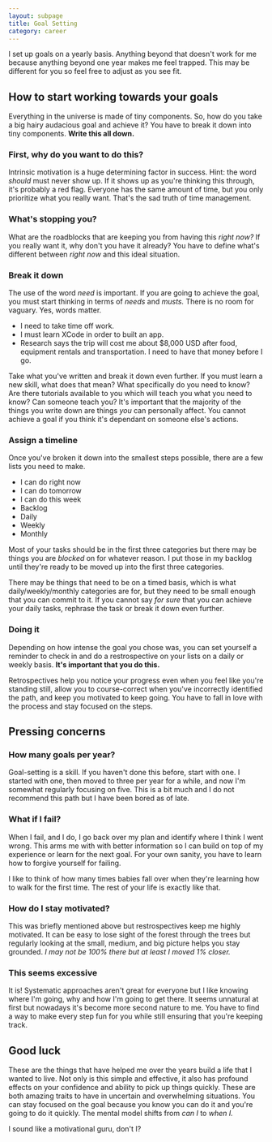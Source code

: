 ```yaml
---
layout: subpage
title: Goal Setting
category: career
---
```

I set up goals on a yearly basis. Anything beyond that doesn't work for me because anything beyond one year makes me feel trapped. This may be different for you so feel free to adjust as you see fit.

## How to start working towards your goals

Everything in the universe is made of tiny components. So, how do you take a big hairy audacious goal and achieve it? You have to break it down into tiny components. **Write this all down.**

### First, why do you want to do this?
Intrinsic motivation is a huge determining factor in success. Hint: the word *should* must never show up. If it shows up as you're thinking this through, it's probably a red flag. Everyone has the same amount of time, but you only prioritize what you really want. That's the sad truth of time management.

### What's stopping you?
What are the roadblocks that are keeping you from having this *right now?* If you really want it, why don't you have it already? You have to define what's different between *right now* and this ideal situation.

### Break it down
The use of the word *need* is important. If you are going to achieve the goal, you must start thinking in terms of *needs* and *musts.* There is no room for vaguary. Yes, words matter.

* I need to take time off work.
* I must learn XCode in order to built an app.
* Research says the trip will cost me about $8,000 USD after food, equipment rentals and transportation. I need to have that money before I go.

Take what you've written and break it down even further. If you must learn a new skill, what does that mean? What specifically do you need to know? Are there tutorials available to you which will teach you what you need to know? Can someone teach you? It's important that the majority of the things you write down are things _you_ can personally affect. You cannot achieve a goal if you think it's dependant on someone else's actions.

### Assign a timeline
Once you've broken it down into the smallest steps possible, there are a few lists you need to make.

* I can do right now
* I can do tomorrow
* I can do this week
* Backlog
* Daily
* Weekly
* Monthly

Most of your tasks should be in the first three categories but there may be things you are _blocked_ on for whatever reason. I put those in my backlog until they're ready to be moved up into the first three categories.

There may be things that need to be on a timed basis, which is what daily/weekly/monthly categories are for, but they need to be small enough that you can commit to it. If you cannot say _for sure_ that you can achieve your daily tasks, rephrase the task or break it down even further.

### Doing it
Depending on how intense the goal you chose was, you can set yourself a reminder to check in and do a restrospective on your lists on a daily or weekly basis. **It's important that you do this.**

Retrospectives help you notice your progress even when you feel like you're standing still, allow you to course-correct when you've incorrectly identified the path, and keep you motivated to keep going. You have to fall in love with the process and stay focused on the steps.

## Pressing concerns

### How many goals per year?

Goal-setting is a skill. If you haven't done this before, start with one. I started with one, then moved to three per year for a while, and now I'm somewhat regularly focusing on five. This is a bit much and I do not recommend this path but I have been bored as of late.

### What if I fail?

When I fail, and I do, I go back over my plan and identify where I think I went wrong. This arms me with with better information so I can build on top of my experience or learn for the next goal. For your own sanity, you have to learn how to forgive yourself for failing.

I like to think of how many times babies fall over when they're learning how to walk for the first time. The rest of your life is exactly like that.

### How do I stay motivated?

This was briefly mentioned above but restrospectives keep me highly motivated. It can be easy to lose sight of the forest through the trees but regularly looking at the small, medium, and big picture helps you stay grounded. _I may not be 100% there but at least I moved 1% closer._

### This seems excessive

It is! Systematic approaches aren't great for everyone but I like knowing where I'm going, why and how I'm going to get there. It seems unnatural at first but nowadays it's become more second nature to me. You have to find a way to make every step fun for you while still ensuring that you're keeping track. 

## Good luck

These are the things that have helped me over the years build a life that I wanted to live. Not only is this simple and effective, it also has profound effects on your confidence and ability to pick up things quickly. These are both amazing traits to have in uncertain and overwhelming situations. You can stay focused on the goal because you know you can do it and you're going to do it quickly. The mental model shifts from _can I_ to _when I._ 

I sound like a motivational guru, don't I? 